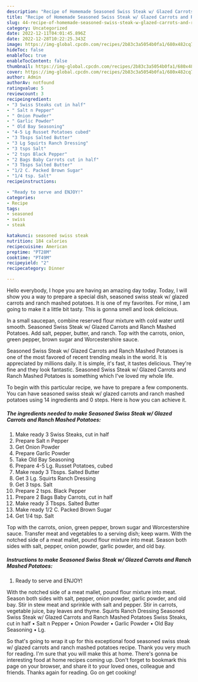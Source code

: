 ```yaml
---
description: "Recipe of Homemade Seasoned Swiss Steak w/ Glazed Carrots and Ranch Mashed Potatoes"
title: "Recipe of Homemade Seasoned Swiss Steak w/ Glazed Carrots and Ranch Mashed Potatoes"
slug: 44-recipe-of-homemade-seasoned-swiss-steak-w-glazed-carrots-and-ranch-mashed-potatoes
category: Uncategorized
date: 2022-12-11T04:01:45.896Z
date: 2022-12-28T10:22:25.343Z
image: https://img-global.cpcdn.com/recipes/2b83c3a5054b0fa1/680x482cq70/seasoned-swiss-steak-w-glazed-carrots-and-ranch-mashed-potatoes-recipe-main-photo.jpg
hideToc: false
enableToc: true
enableTocContent: false
thumbnail: https://img-global.cpcdn.com/recipes/2b83c3a5054b0fa1/680x482cq70/seasoned-swiss-steak-w-glazed-carrots-and-ranch-mashed-potatoes-recipe-main-photo.jpg
cover: https://img-global.cpcdn.com/recipes/2b83c3a5054b0fa1/680x482cq70/seasoned-swiss-steak-w-glazed-carrots-and-ranch-mashed-potatoes-recipe-main-photo.jpg
author: Admin
authorAv: notfound
ratingvalue: 5
reviewcount: 3
recipeingredient:
- "3 Swiss Steaks cut in half"
- " Salt n Pepper"
- " Onion Powder"
- " Garlic Powder"
- " Old Bay Seasoning"
- "4-5 Lg Russet Potatoes cubed"
- "3 Tbsps Salted Butter"
- "3 Lg Squirts Ranch Dressing"
- "3 tsps Salt"
- "2 tsps Black Pepper"
- "2 Bags Baby Carrots cut in half"
- "3 Tbsps Salted Butter"
- "1/2 C. Packed Brown Sugar"
- "1/4 tsp. Salt"
recipeinstructions:

- "Ready to serve and ENJOY!"
categories:
- Recipe
tags:
- seasoned
- swiss
- steak

katakunci: seasoned swiss steak 
nutrition: 184 calories
recipecuisine: American
preptime: "PT28M"
cooktime: "PT49M"
recipeyield: "2"
recipecategory: Dinner

---
```



Hello everybody, I hope you are having an amazing day today. Today, I will show you a way to prepare a special dish, seasoned swiss steak w/ glazed carrots and ranch mashed potatoes. It is one of my favorites. For mine, I am going to make it a little bit tasty. This is gonna smell and look delicious.

In a small saucepan, combine reserved flour mixture with cold water until smooth. Seasoned Swiss Steak w/ Glazed Carrots and Ranch Mashed Potatoes. Add salt, pepper, butter, and ranch. Top with the carrots, onion, green pepper, brown sugar and Worcestershire sauce.

Seasoned Swiss Steak w/ Glazed Carrots and Ranch Mashed Potatoes is one of the most favored of recent trending meals in the world. It is appreciated by millions daily. It is simple, it's fast, it tastes delicious. They're fine and they look fantastic. Seasoned Swiss Steak w/ Glazed Carrots and Ranch Mashed Potatoes is something which I've loved my whole life.


To begin with this particular recipe, we have to prepare a few components. You can have seasoned swiss steak w/ glazed carrots and ranch mashed potatoes using 14 ingredients and 0 steps. Here is how you can achieve it.

<!--inarticleads1-->

##### The ingredients needed to make Seasoned Swiss Steak w/ Glazed Carrots and Ranch Mashed Potatoes:

1. Make ready 3 Swiss Steaks, cut in half
1. Prepare  Salt n Pepper
1. Get  Onion Powder
1. Prepare  Garlic Powder
1. Take  Old Bay Seasoning
1. Prepare 4-5 Lg. Russet Potatoes, cubed
1. Make ready 3 Tbsps. Salted Butter
1. Get 3 Lg. Squirts Ranch Dressing
1. Get 3 tsps. Salt
1. Prepare 2 tsps. Black Pepper
1. Prepare 2 Bags Baby Carrots, cut in half
1. Make ready 3 Tbsps. Salted Butter
1. Make ready 1/2 C. Packed Brown Sugar
1. Get 1/4 tsp. Salt


Top with the carrots, onion, green pepper, brown sugar and Worcestershire sauce. Transfer meat and vegetables to a serving dish; keep warm. With the notched side of a meat mallet, pound flour mixture into meat. Season both sides with salt, pepper, onion powder, garlic powder, and old bay. 

<!--inarticleads2-->

##### Instructions to make Seasoned Swiss Steak w/ Glazed Carrots and Ranch Mashed Potatoes:


1. Ready to serve and ENJOY!

With the notched side of a meat mallet, pound flour mixture into meat. Season both sides with salt, pepper, onion powder, garlic powder, and old bay. Stir in stew meat and sprinkle with salt and pepper. Stir in carrots, vegetable juice, bay leaves and thyme. Squirts Ranch Dressing Seasoned Swiss Steak w/ Glazed Carrots and Ranch Mashed Potatoes Swiss Steaks, cut in half • Salt n Pepper • Onion Powder • Garlic Powder • Old Bay Seasoning • Lg. 

So that's going to wrap it up for this exceptional food seasoned swiss steak w/ glazed carrots and ranch mashed potatoes recipe. Thank you very much for reading. I'm sure that you will make this at home. There's gonna be interesting food at home recipes coming up. Don't forget to bookmark this page on your browser, and share it to your loved ones, colleague and friends. Thanks again for reading. Go on get cooking!
